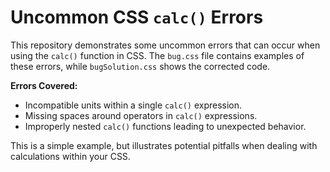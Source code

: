 # Uncommon CSS `calc()` Errors

This repository demonstrates some uncommon errors that can occur when using the `calc()` function in CSS.  The `bug.css` file contains examples of these errors, while `bugSolution.css` shows the corrected code.

**Errors Covered:**

* Incompatible units within a single `calc()` expression.
* Missing spaces around operators in `calc()` expressions.
* Improperly nested `calc()` functions leading to unexpected behavior.

This is a simple example, but illustrates potential pitfalls when dealing with calculations within your CSS.